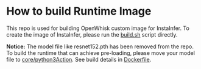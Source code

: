 # How to build Runtime Image

This repo is used for building OpenWhisk custom image for InstaInfer. To create the image of InstaInfer, please run the [build.sh](https://github.com/IntelliSys-Lab/openwhisk-runtime-go-sui/blob/main/build_image/build.sh) script directly.

**Notice:**
The model file like resnet152.pth has been removed from the repo. To build the runtime that can achieve pre-loading, please move your model file to [core/python3Action](https://github.com/IntelliSys-Lab/openwhisk-runtime-go-sui/tree/main/build_image/core). See build details in [Dockerfile](https://github.com/IntelliSys-Lab/openwhisk-runtime-go-sui/blob/main/build_image/core/python3Action/Dockerfile).